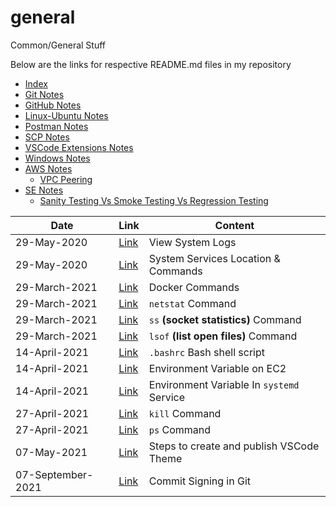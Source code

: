 # general

Common/General Stuff

Below are the links for respective README.md files in my repository

- [Index](https://aasisodiya.github.io/general/)
- [Git Notes](https://aasisodiya.github.io/general/git)
- [GitHub Notes](https://aasisodiya.github.io/general/github)
- [Linux-Ubuntu Notes](https://aasisodiya.github.io/general/linux-ubuntu)
- [Postman Notes](https://aasisodiya.github.io/general/postman)
- [SCP Notes](https://aasisodiya.github.io/general/scp)
- [VSCode Extensions Notes](https://aasisodiya.github.io/general/vscode-extensions)
- [Windows Notes](https://aasisodiya.github.io/general/windows)
- [AWS Notes](https://aasisodiya.github.io/general/aws/)
  - [VPC Peering](https://aasisodiya.github.io/general/aws/aws-vpc-peering)
- [SE Notes](https://aasisodiya.github.io/general/se/)
  - [Sanity Testing Vs Smoke Testing Vs Regression Testing](https://aasisodiya.github.io/general/se/note-sanity-vs-smoke-vs-regression/README.md)

|Date|Link|Content|
|-|-|-|
|29-May-2020|[Link](https://aasisodiya.github.io/general/linux-ubuntu#view-system-logs)|View System Logs|
|29-May-2020|[Link](https://aasisodiya.github.io/general/linux-ubuntu#system-services-location--commands)|System Services Location & Commands|
|29-March-2021|[Link](https://aasisodiya.github.io/general/linux-ubuntu#docker-commands)|Docker Commands|
|29-March-2021|[Link](https://aasisodiya.github.io/general/linux-ubuntu#netstat-command)|`netstat` Command|
|29-March-2021|[Link](https://aasisodiya.github.io/general/linux-ubuntu#ss-socket-statistics-command)|`ss` **(socket statistics)** Command|
|29-March-2021|[Link](https://aasisodiya.github.io/general/linux-ubuntu#lsof-list-open-files-command)|`lsof` **(list open files)** Command|
|14-April-2021|[Link](https://aasisodiya.github.io/general/linux-ubuntu#bashrc)|`.bashrc` Bash shell script|
|14-April-2021|[Link](https://aasisodiya.github.io/general/linux-ubuntu#environment-variable-on-ec2)|Environment Variable on EC2|
|14-April-2021|[Link](https://aasisodiya.github.io/general/linux-ubuntu#environment-variable-in-systemd-service)|Environment Variable In `systemd` Service|
|27-April-2021|[Link](https://aasisodiya.github.io/general/linux-ubuntu#kill-command)|`kill` Command|
|27-April-2021|[Link](https://aasisodiya.github.io/general/linux-ubuntu#ps-command)|`ps` Command|
|07-May-2021|[Link](https://aasisodiya.github.io/general/vscode-theme)|Steps to create and publish VSCode Theme|
|07-September-2021|[Link](https://aasisodiya.github.io/general/git/#commit-signing-in-git)|Commit Signing in Git|
